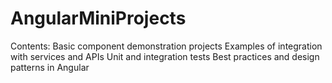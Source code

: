# AngularMiniProjects
Contents:  Basic component demonstration projects Examples of integration with services and APIs Unit and integration tests Best practices and design patterns in Angular
